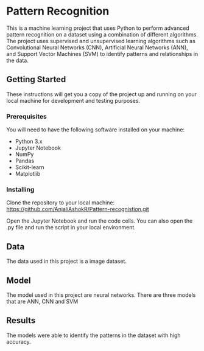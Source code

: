 # Pattern Recognition

This is a machine learning project that uses Python to perform advanced pattern recognition on a dataset using a combination of different algorithms. The project uses supervised and unsupervised learning algorithms such as Convolutional Neural Networks (CNN), Artificial Neural Networks (ANN), and Support Vector Machines (SVM) to identify patterns and relationships in the data.

## Getting Started

These instructions will get you a copy of the project up and running on your local machine for development and testing purposes.

### Prerequisites

You will need to have the following software installed on your machine:
- Python 3.x
- Jupyter Notebook
- NumPy
- Pandas
- Scikit-learn
- Matplotlib

### Installing

Clone the repository to your local machine: https://github.com/AnjaliAshokR/Pattern-recognistion.git

Open the Jupyter Notebook and run the code cells. You can also open the .py file and run the script in your local environment.

## Data

The data used in this project is a image dataset.

## Model

The model used in this project are neural networks. There are three models that are ANN, CNN and SVM

## Results

The models were able to identify the patterns in the dataset with high accuracy.



